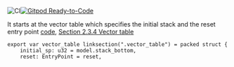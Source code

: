 ![CI](https://github.com/markfirmware/zig-vector-table/workflows/CI/badge.svg?branch=prep)[![Gitpod Ready-to-Code](https://img.shields.io/badge/Gitpod-ready--to--code-blue?logo=gitpod)](https://gitpod.io/#https://github.com/markfirmware/zig-vector-table)

It starts at the vector table which specifies the initial stack and the reset entry point 
[code](https://github.com/markfirmware/zig-vector-table/blob/master/main.zig#L1-L3), [Section 2.3.4 Vector table](
https://static.docs.arm.com/dui0497/a/DUI0497A_cortex_m0_r0p0_generic_ug.pdf#page37)

    export var vector_table linksection(".vector_table") = packed struct {
        initial_sp: u32 = model.stack_bottom,
        reset: EntryPoint = reset,
